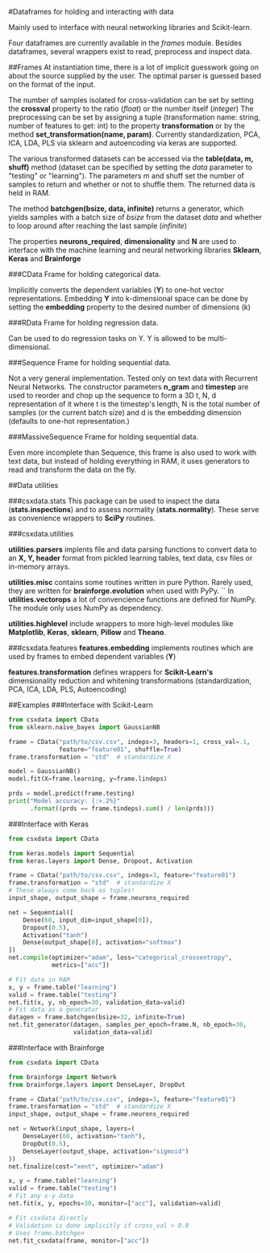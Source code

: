 #Dataframes for holding and interacting with data

Mainly used to interface with neural networking libraries and Scikit-learn.

Four dataframes are currently available in the *frames* module.
Besides dataframes, several wrappers exist to read, preprocess and inspect data.

##Frames
At instantiation time, there is a lot of implicit guesswork going on about
the source supplied by the user. The optimal parser is guessed based on the
format of the input.

The number of samples isolated for cross-validation can be set by setting the
**crossval** property to the ratio (*float*) or the number itself (*integer*)
The preprocessing can be set by assigning a tuple (transformation name: string,
number of features to get: int) to the property **transformation** or by the
method **set_transformation(name, param)**.
Currently standardization, PCA, ICA, LDA, PLS via sklearn and autoencoding via
keras are supported.

The various transformed datasets can be accessed via the **table(data, m, shuff)**
method (dataset can be specified by setting the *data* parameter to "testing" or "learning").
The parameters m and shuff set the number of samples to return and whether or not to
shuffle them. The returned data is held in RAM.

The method **batchgen(bsize, data, infinite)** returns a generator, which yields
samples with a batch size of *bsize* from the dataset *data* and whether to loop around
after reaching the last sample (*infinite*)

The properties **neurons_required**, **dimensionality** and **N** are used to interface with
the machine learning and neural networking libraries **Sklearn**, **Keras** and **Brainforge**

###CData
Frame for holding categorical data.

Implicitly converts the dependent variables (**Y**) to one-hot vector representations.
Embedding **Y** into k-dimensional space can be done by setting the **embedding** property
to the desired number of dimensions (k) 

###RData
Frame for holding regression data.

Can be used to do regression tasks on Y. Y is allowed to be multi-dimensional.

###Sequence
Frame for holding sequential data.

Not a very general implementation. Tested only on text data with Recurrent Neural Networks.
The constructor parameters **n_gram** and **timestep** are used to reorder and chop up the
sequence to form a 3D t, N, d representation of it where t is the timestep's length,
N is the total number of samples (or the current batch size) and d is the embedding dimension
(defaults to one-hot representation.)

###MassiveSequence
Frame for holding sequential data.

Even more incomplete than Sequence, this frame is also used to work with text data, but instead of
holding everything in RAM, it uses generators to read and transform the data on the fly.

##Data utilities

###csxdata.stats
This package can be used to inspect the data (**stats.inspections**) and to assess normality
(**stats.normality**). These serve as convenience wrappers to **SciPy** routines.

###csxdata.utilities

**utilities.parsers** implents file and data parsing functions to convert data to an **X, Y, header**
format from pickled learning tables, text data, csv files or in-memory arrays.

**utilities.misc** contains some routines written in pure Python. Rarely used, they are written
for **brainforge.evolution** when used with PyPy.
``
In **utilities.vectorops** a lot of convencience functions are defined for NumPy. The module
only uses NumPy as dependency.

**utilities.highlevel** include wrappers to more high-level modules like **Matplotlib**, **Keras**,
**sklearn**, **Pillow** and **Theano**.

###csxdata.features
**features.embedding** implements routines which are used by frames to embed dependent variables (**Y**)

**features.transformation** defines wrappers for **Scikit-Learn's** dimensionality reduction and
whitening transformations (standardization, PCA, ICA, LDA, PLS, Autoencoding)

##Examples
###Interface with Scikit-Learn

```python
from csxdata import CData
from sklearn.naive_bayes import GaussianNB

frame = CData("path/to/csv.csv", indeps=3, headers=1, cross_val=.1,
              feature="feature01", shuffle=True)
frame.transformation = "std"  # standardize X

model = GaussianNB()
model.fit(X=frame.learning, y=frame.lindeps)

prds = model.predict(frame.testing)
print("Model accuracy: {:>.2%}"
      .format((prds == frame.tindeps).sum() / len(prds)))
```

###Interface with Keras
```python
from csxdata import CData

from keras.models import Sequential
from keras.layers import Dense, Dropout, Activation

frame = CData("path/to/csv.csv", indeps=3, feature="feature01")
frame.transformation = "std"  # standardize X
# These always come back as tuples!
input_shape, output_shape = frame.neurons_required

net = Sequential([
    Dense(60, input_dim=input_shape[0]),
    Dropout(0.5),
    Activation("tanh")
    Dense(output_shape[0], activation="softmax")
])
net.compile(optimizer="adam", loss="categorical_crossentropy",
            metrics=["acc"])

# Fit data in RAM
x, y = frame.table("learning")
valid = frame.table("testing")
net.fit(x, y, nb_epoch=30, validation_data=valid)
# Fit data as a generator
datagen = frame.batchgen(bsize=32, infinite=True)
net.fit_generator(datagen, samples_per_epoch=frame.N, nb_epoch=30,
                  validation_data=valid)
```

###Interface with Brainforge
```python
from csxdata import CData

from brainforge import Network
from brainforge.layers import DenseLayer, DropOut

frame = CData("path/to/csv.csv", indeps=3, feature="feature01")
frame.transformation = "std"  # standardize X
input_shape, output_shape = frame.neurons_required

net = Network(input_shape, layers=(
    DenseLayer(60, activation="tanh"),
    DropOut(0.5),
    DenseLayer(output_shape, activation="sigmoid")
))
net.finalize(cost="xent", optimizer="adam")

x, y = frame.table("learning")
valid = frame.table("testing")
# Fit any x-y data
net.fit(x, y, epochs=30, monitor=["acc"], validation=valid)

# Fit csxdata directly
# Validation is done implicitly if cross_val > 0.0
# Uses frame.batchgen
net.fit_csxdata(frame, monitor=["acc"])
```

